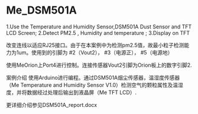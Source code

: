 # Me_DSM501A
1.Use the Temperature and Humidity Sensor,DSM501A Dust Sensor and TFT LCD Screen; 
2.Detect PM2.5 , Humidity and temperature ;
3.Display on TFT

改变连线以适应RJ25接口。由于在本案例中为检测pm2.5值，故最小粒子检测能力为1um。使用到的引脚为
#2（Vout2），
#3（电源正），
#5（电源地）

使用MeOrion上Port4进行控制。连接传感器Vout2引脚为Orion板上的数字引脚2.

案例介绍
使用Arduino进行编程。通过DSM501A烟尘传感器，温湿度传感器（Me Temperature and Humidity Sensor V1.0）检测空气的颗粒属性及温湿度，并将数据经过处理后输出到液晶屏（Me TFT LCD）.

更详细介绍参见DSM501A_report.docx
